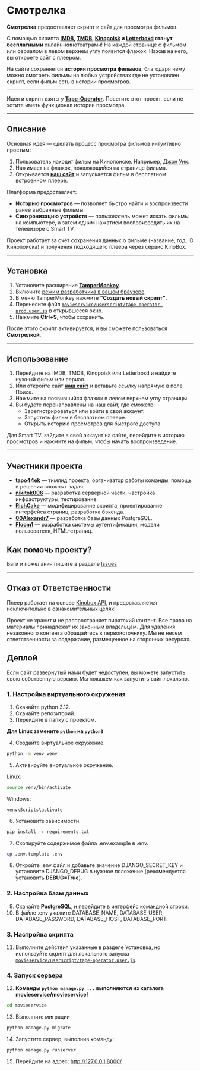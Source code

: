 # Смотрелка

**Смотрелка** предоставляет скрипт и сайт для просмотра фильмов.

С помощью скрипта **[IMDB](https://www.imdb.com/), [TMDB](https://www.themoviedb.org/), [Kinopoisk](https://www.kinopoisk.ru/) и [Letterboxd](https://letterboxd.com/) станут бесплатными** онлайн-кинотеатрами! На каждой странице с фильмом или сериалом в левом верхнем углу появится флажок. Нажав на него, вы откроете сайт с плеером.

На сайте сохраняется **история просмотра фильмов**, благодаря чему можно смотреть фильмы на любых устройствах где не установлен скрипт, если фильм есть в истории просмотров. 

---

Идея и скрипт взяты у [**Tape-Operator**](https://github.com/Kirlovon/Tape-Operator). Посетите этот проект, если не хотите иметь функционал истории просмотра.

---

## Описание

Основная идея — сделать процесс просмотра фильмов интуитивно простым:
1. Пользователь находит фильм на Кинопоиске. Например, [Джон Уик](https://www.kinopoisk.ru/film/762738/).
2. Нажимает на флажок, появляющийся на странице фильма.
3. Открывается [**наш сайт**](http://195.2.73.250/) и запускается фильм в бесплатном встроенном плеере.

Платформа предоставляет:
- **Историю просмотров** — позволяет быстро найти и воспроизвести ранее выбранные фильмы.
- **Синхронизацию устройств** — пользователь может искать фильмы на компьютере, а затем одним нажатием воспроизводить их на телевизоре с Smart TV.

Проект работает за счёт сохранения данных о фильме (название, год, ID Кинопоиска) и получения подходящего плеера через сервис KinoBox.

---

## Установка

1. Установите расширение [**TamperMonkey**](https://chromewebstore.google.com/detail/tampermonkey/dhdgffkkebhmkfjojejmpbldmpobfkfo).
2. Включите [режим разработчика в вашем браузере](https://www.tampermonkey.net/faq.php?locale=ru#Q209).
3. В меню TamperMonkey нажмите **"Создать новый скрипт"**.
4. Перенесите файл [`movieservice/userscript/tape-operator-prod.user.js`](https://raw.githubusercontent.com/RichCake/movieservice/refs/heads/dev/userscript/tape-operator-prod.user.js) в открывшееся окно.
5. Нажмите **Ctrl+S**, чтобы сохранить.

После этого скрипт активируется, и вы сможете пользоваться **Смотрелкой**.

---

## Использование

1. Перейдите на IMDB, TMDB, Kinopoisk или Letterboxd и найдите нужный фильм или сериал.
2. Или откройте сайт [**наш сайт**](http://195.2.73.250/) и вставьте ссылку напрямую в поле Поиск.
3. Нажмите на появившийся флажок в левом верхнем углу страницы.
4. Вы будете перенаправлены на наш сайт, где сможете:
   - Зарегистрироваться или войти в свой аккаунт.
   - Запустить фильм в бесплатном плеере.
   - Открыть историю просмотров для быстрого доступа.

Для Smart TV: зайдите в свой аккаунт на сайте, перейдите в историю просмотров и нажмите на фильм, чтобы начать воспроизведение.

---

## Участники проекта

- **[tapo44ek](https://github.com/tapo44ek)** — тимлид проекта, организатор работы команды, помощь в решении сложных задач.
- **[nikitok006](https://github.com/nikitok006)** — разработка серверной части, настройка инфраструктуры, тестирование.
- **[RichCake](https://github.com/RichCake)** — модифицирование скрипта, проектирование интерфейса страниц, разработка бэкенда.
- **[00Alexandr7](https://github.com/00Alexandr7)** — разработка базы данных PostgreSQL.
- **[Floom1](https://github.com/Floom1)** — разработка системы аутентификации, модели пользователя, HTML-страниц.

## Как помочь проекту?

Баги и пожелания пишите в разделе [Issues](https://github.com/RichCake/movieservice/issues)

---

## Отказ от Ответственности

Плеер работает на основе [Kinobox API](https://kinobox.tv/), и предоставляется исключительно в ознакомительных целях!

Проект не хранит и не распространяет пиратский контент. Все права на материалы принадлежат их законным владельцам. Для удаления незаконного контента обращайтесь к первоисточнику. Мы не несем ответственности за содержание, размещенное на сторонних ресурсах.

## Деплой

Если сайт развернутый нами будет недоступен, вы можете запустить свою собственную версию. Мы покажем как запустить сайт локально.

### 1. Настройка виртуального окружения

1. Скачайте python 3.12.
2. Скачайте репозиторий.
3. Перейдите в папку с проектом.

**Для Linux замените `python` на `python3`**

4. Создайте виртуальное окружение.
```bash
python -m venv venv
```
5. Активируйте виртуальное окружение.

Linux:
```bash
source venv/bin/activate
```
Windows:
```
venv\Scripts\activate
```
6. Установите зависимости.
```bash
pip install -r requirements.txt
```
7. Скопируйте содержимое файла .env.example в .env.
```bash
cp .env.template .env
```
8. Откройте .env файл и добавьте значение DJANGO_SECRET_KEY и установите DJANGO_DEBUG в нужное положение (рекомендуется установить **DEBUG=True**).

### 2. Настройка базы данных

9. Скачайте **PostgreSQL**, и перейдите в интерфейс командной строки. 
10. В файле .env укажите DATABASE_NAME, DATABASE_USER, DATABASE_PASSWORD, DATABASE_HOST, DATABASE_PORT.

### 3. Настройка скрипта

11. Выполните действия указанные в разделе Установка, но используйте скрипт для локального запуска [`movieservice/userscript/tape-operator.user.js`](https://raw.githubusercontent.com/RichCake/movieservice/refs/heads/dev/userscript/tape-operator.user.js). 

### 4. Запуск сервера
12. **Команды `python manage.py ...` выполняются из каталога movieservice/movieservice!**
```bash
cd movieservice
```
13. Выполните миграции
```bash
python manage.py migrate
```
14. Запустите сервер, выполнив команду:
```bash
python manage.py runserver
```
15. Перейдите на адрес: http://127.0.0.1:8000/
